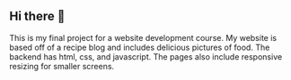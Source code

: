 ## Hi there 👋
This is my final project for a website development course.
My website is based off of a recipe blog and includes delicious pictures of food.
The backend has html, css, and javascript.
The pages also include responsive resizing for smaller screens.

<!--
**Tabby-Tabby/Tabby-Tabby** is a ✨ _special_ ✨ repository because its `README.md` (this file) appears on your GitHub profile.

Here are some ideas to get you started:

- 🔭 I’m currently working on ...
- 🌱 I’m currently learning ...
- 👯 I’m looking to collaborate on ...
- 🤔 I’m looking for help with ...
- 💬 Ask me about ...
- 📫 How to reach me: ...
- 😄 Pronouns: ...
- ⚡ Fun fact: ...
-->
